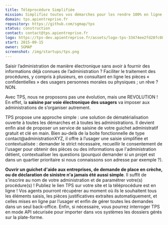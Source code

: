 ```yaml
---
title: Téléprocédure Simplifiée
mission: Simplifiez toutes vos démarches pour les rendre 100% en ligne.
domain: tps.apientreprise.fr
repository: https://github.com/sgmap/tps
status: construction
contact: contact@tps.apientreprise.fr
logo: https://tps-dev.apientreprise.fr/assets/logo-tps-33474ee2fd28fc088700df9090971ade28ca6498e3186f457400f31e85a92364.png
start: 2015-09-15
owner: SGMAP
screenshot: /img/startups/tps.png
---
```


Saisir l’administration de manière électronique sans avoir à fournir des informations déjà connues de l’administration ? Faciliter le traitement des procédures, y compris à plusieurs, en consultant en ligne les pièces « confidentielles » des usagers personnes morales ou physiques ; un rêve ? NON.

Avec TPS, nous ne proposons pas une évolution, mais une REVOLUTION ! En effet, la **saisine par voie électronique des usagers** va imposer aux administrations de s’organiser autrement.

TPS propose une approche simple : une solution de dématérialisation ouverte à toutes les démarches et à toutes les administrations. Il devient enfin aisé de proposer un service de saisine de votre guichet administratif gratuit et clé en main. Bien au-delà de la boite fonctionnelle de type contact@administrationXYZ, il offre à l’usager une saisie simplifiée et contextualisée : demander le strict nécessaire, recueillir le consentement de l'usager pour obtenir des pièces ou des informations que l'administration détient, contextualiser les questions (pourquoi demander si un projet est dans un quartier prioritaire si nous connaissons son adresse par exemple ?).

**Ouvrir un guichet d'aide aux entreprises, de demande de place en crèche, ou de déclaration de sinistre n'a jamais été aussi simple**. Il suffit de s'inscrire au nom de votre administration et de paramétrer votre(s) procédure(s) ! Publiez le lien TPS sur votre site et la téléprocédure est en ligne ! Vos agents pourront récupérer au moment où ils le souhaitent tous les éléments saisis, les pièces justificatives extraites automatiquement, et celles mises en ligne par l’usager et enfin de gérer toutes les demandes dans un seul back-office. Enfin, si nécessaire, vous pourrez interroger TPS en mode API sécurisée pour importer dans vos systèmes les dossiers gérés sur la plate-forme.
